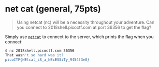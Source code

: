 # net cat (general, 75pts)

> Using netcat (nc) will be a necessity throughout your adventure. Can you connect to 2018shell.picoctf.com at port
36356 to get the flag?

Simply use [`netcat`](https://linux.die.net/man/1/nc) to connect to the server, which prints the flag when you connect:

```sh
$ nc 2018shell.picoctf.com 36356
That wasn't so hard was it?
picoCTF{NEtcat_iS_a_NEcESSiTy_9454f3e0}
```
